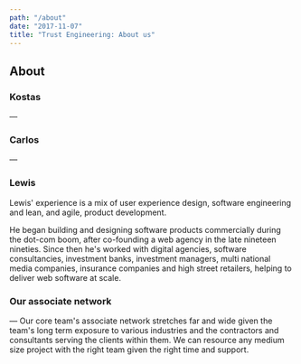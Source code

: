 ```yaml
---
path: "/about"
date: "2017-11-07"
title: "Trust Engineering: About us"
---
```

## About

### Kostas
—

### Carlos
—

### Lewis


Lewis' experience is a mix of user experience design, software engineering and lean, and agile, product development.

He began building and designing software products commercially during the dot-com boom, after co-founding a web agency in the late nineteen nineties. Since then he's worked with digital agencies, software consultancies, investment banks, investment managers, multi national media companies, insurance companies and high street retailers, helping to deliver web software at scale.


### Our associate network
—
Our core team's associate network stretches far and wide given the team's long term exposure to various industries and the contractors and consultants serving the clients within them. 
We can resource any medium size project with the right team given the right time and support.  
